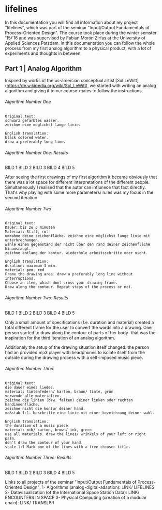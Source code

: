 # lifelines
In this documentation you will find all information about my project "lifelines", which was part of the seminar "Input/Output Fundamentals of Process-Oriented Design". The course took place during the winter semster '15/'16 and was supervised by Fabian Morón Zirfas at the University of Applied Sciences Potsdam. 
In this documentation you can follow the whole process from my first analog algorithm to a physical product, with a lot of experiments and thoughts in between.

Part 1 | Analog Algorithm
----------

Inspired by works of the us-amercian conceptual artist [Sol LeWitt] (https://de.wikipedia.org/wiki/Sol_LeWitt), we started with writing an analog algorithm and giving it to our course-mates to follow the instructions.

###### Algorithm Number One

    Original text:
    schwarz gefärbtes wasser.
    zeichne eine möglichst lange linie.
  
    English translation:
    black colored water.
    draw a preferably long line.
  
###### Algorithm Number One: Results  

BILD 1
BILD 2
BILD 3
BILD 4
BILD 5

After seeing the first drawings of my first algorithm it became obviously that there was a lot space for different interpretations of the different people. Simultaneously I realised that the autor can influnece that fact directly. That's why playing with some more parameters/ rules was my focus in the second iteration. 

###### Algorithm Number Two

    Original text:
    Dauer: bis zu 3 minuten
    Material: Stift, rot
    umrahme deine zeichenfläche. zeichne eine möglichst lange linie mit unterbrechungen. 
    wähle einen gegenstand der nicht über den rand deiner zeichenfläche hinausraugt. 
    zeichne entlang der kontur. wiederhole arbeitsschritte oder nicht.
  
    English translation:
    duration: maximum 3 min.
    material: pen, red
    Frame the drawing area. draw a preferably long line without interruptions. 
    Choose an item, which dont cross your drawing frame. 
    Draw along the contour. Repeat steps of the process or not.
  
###### Algorithm Number Two: Results  

BILD 1
BILD 2
BILD 3
BILD 4
BILD 5


Only a small amount of specifications (f.e. duration and material)  created a total different frame for the user to convert the words into a drawing. One person started to draw along the contour of parts of her body- that was the inspiration for the third iteration of an analog algorithm. 

Additionaly the setup of the drawing situation itself changed: the person had an provided mp3 player with headphones to isolate itself from the outside during the drawing process with a self-imposed music piece.

###### Algorithm Number Three

    Original text:
    die dauer eines liedes.
    material: tintenfedern/ karton, braun/ tinte, grün
    verwende alle materialien.
    zeichne die linien (bzw. falten) deiner linken oder rechten handinnenfläche.
    zeichne nicht die kontur deiner hand.
    maßstab 1:1. beschrifte eine linie mit einer bezeichnung deiner wahl.
  
    English translation:
    the duration of a music piece. 
    material: nib/ carton, brown/ ink, green
    use all materials. draw the lines/ wrinkels of your left or right palm. 
    don’t draw the contour of your hand. 
    scale 1:1 Mark one of the lines with a free choosen title.
  
###### Algorithm Number Three: Results  

BILD 1
BILD 2
BILD 3
BILD 4
BILD 5
















Links to all projects of the seminar "Input/Output Fundamentals of Process-Oriented Design":
1- Algorithms (analog-digital-adaption): LINK/ LIFELINES
2- Datavisualization (of the International Space Station Data): LINK/ ENCOUNTERS IN SPACE
3- Physical Computing (creation of a modular chain): LINK/ TRANSL8R





